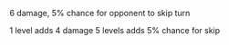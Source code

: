 6 damage,
5% chance for opponent to skip turn

1 level adds 4 damage
5 levels adds 5% chance for skip